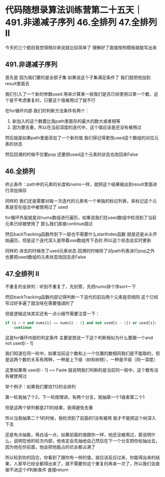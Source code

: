# 代码随想录算法训练营第二十五天｜491.非递减子序列 46.全排列 47.全排列 II

今天的三个题目我觉得相对来说就比较简单了 理解好了直接按照模板就能写出来

## 491.非递减子序列

首先是 因为我们要的是全部子集 如果说这个子集满足条件了 我们就把他加到result里面去

我们引入了一个新的参数used 用来计算某一层我们是否已经使用过某一个数，这个是不考虑重复的，只要这个值被用过了就不行

在for循环内部 我们的判断方法条件有两个：

1. 新加入的这个数要比我path里面存的最大的数大或者相等
2. 因为要去重，所以在当前深度的迭代中，这个值应该是还没有被用过

然后就是如果path里面添加了一个新的值 我们得记得更改used这个数组的对应元素的状态

然后回溯的时候不仅要pop 还要把used这个元素的状态也改回来False

## 46.全排列

终止条件：path中的元素的长度和nums一样，就把这个结果输出到result里面进行添加保存

同样的 我们还是需要对每一次迭代的元素有一个单独的标记列表，来标记这个元素是否在组合中被使用过了 used

for循环外层就是对nums数组进行遍历，如果说我们在used数组中检测到了当前元素已经被使用了 那么我们直接continue跳过

然后backTracking函数传到下一层也不需要什么startIndex函数 就是还是从头开始遍历，但是这个迭代深入是带着use数组传下去的 所以这个状态会实时更新

同样的 进去的时候改了used元素状态 回溯的时候除了对path列表进行pop之外 也要把used数组的元素状态改回去丞False

## 47.全排列 II

不重复的全排列：听到不重复了，先别管，先把nums排个序sort一下

然后backTracking函数内部记得判断一下迭代的前后两个元素是否相同 这个已经写过好多遍了就没啥在需要强调的了


但是逻辑这块其实还有一点小细节需要注意一下：

```python
if (i > 0 and nums[i] == nums[i - 1] and not used[i - 1]) or used[i]:
    continue
```

这是for循环内部的判定条件 主要是想说一下这个判断相似为什么要跟一个and not used[i - 1]

我们知道在同一轮中，如果当前这个数和上一个位置的数相同我们是不能取的，但是这两个数的关系有两种，一种是上下级（树和树枝），一种是平级（同一深度）

这里如果用 used[i - 1] == Fasle 就说明我们判断的是当前同一层中，这个数有没有被使用过

举个例子：如果我们要找112的全排列

第一轮我抽了个2，下一轮按理讲，有两个分支，我抽第一个1或者第二个1

但是这两个排列都是211的结果，我得避免去重

所以当我抽第二个1的时候，我检测到了前面的1没有被用 我才不能把这个树深入下去

还是有点抽象，再白话一点，如果前面的值跟你一样，他还没被用过，那说明什么，说明在他的轮次内部，他肯定会先抽他自己然后在下一个分支把你给抽出去，因为他在你前面，他会把他能占的坑全都占满了

所以轮到你的回合，你看到了跟你有一样的值，就应该反应过来，你能得出来的结果，人家早已经全都得出来了，就不需要你这个重复的再来一次了，所以我们会直接不进这个if判断条件 直接return


